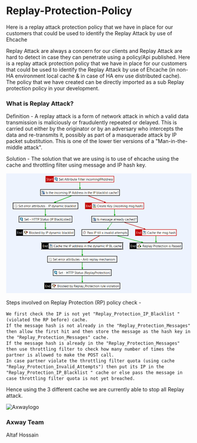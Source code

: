# Replay-Protection-Policy
Here is a replay attack protection policy that we have in place for our customers that could be used to identify the Replay Attack by use of Ehcache

Replay Attack are always a concern for our clients and Replay Attack are hard to detect in case they can penetrate using a policy/Api published. Here is a replay attack protection policy that we have in place for our customers that could be used to identify the Replay Attack by use of Ehcache (in non-HA environment local cache & in case of HA env use distributed cache). The policy that we have created can be directly imported as a sub Replay protection policy in your development.

### What is Replay Attack?

Definition - A replay attack is a form of network attack in which a valid data transmission is maliciously or fraudulently repeated or delayed. This is carried out either by the originator or by an adversary who intercepts the data and re-transmits it, possibly as part of a masquerade attack by IP packet substitution. This is one of the lower tier versions of a "Man-in-the-middle attack".


Solution - The solution that we are using is to use of ehcache using the cache and throttling filter using message and IP hash key.

![PolicyIMG]( https://github.com/Axway-API-Management-Plus/Replay-Protection-Policy/blob/main/IMG/Capture.PNG ) 

Steps involved on Replay Protection (RP) policy check -

    We first check the IP is not yet "Replay_Protection_IP_Blacklist " (violated the RP before) cache.
    If the message hash is not already in the "Replay_Protection_Messages" then allow the first hit and then store the message as the hash key in the "Replay_Protection_Messages" cache.
    If the message hash is already in the "Replay_Protection_Messages" then use throttling filter to check how many number of times the partner is allowed to make the POST call.
    In case partner violate the throttling filter quota (using cache "Replay_Protection_Invalid_Attempts") then put its IP in the "Replay_Protection_IP_Blacklist " cache or else pass the message in case throttling filter quota is not yet breached.

 

Hence using the 3 different cache we are currently able to stop all Replay attack.

![Axwaylogo]( https://github.com/Axway-API-Management/Common/blob/master/img/AxwayLogoSmall.png ) 
### Axway Team
Altaf Hossain
